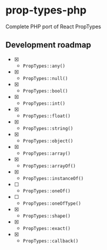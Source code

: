 # prop-types-php
Complete PHP port of React PropTypes

## Development roadmap

- [x] - `PropTypes::any()`
- [x] - `PropTypes::null()`
- [x] - `PropTypes::bool()`
- [x] - `PropTypes::int()`
- [x] - `PropTypes::float()`
- [x] - `PropTypes::string()`
- [x] - `PropTypes::object()`
- [x] - `PropTypes::array()`
- [x] - `PropTypes::arrayOf()`
- [x] - `PropTypes::instanceOf()`
- [ ] - `PropTypes::oneOf()`
- [ ] - `PropTypes::oneOfType()`
- [x] - `PropTypes::shape()`
- [x] - `PropTypes::exact()`
- [x] - `PropTypes::callback()`

